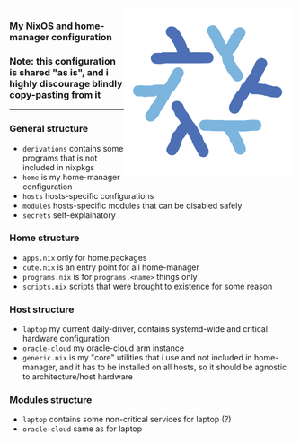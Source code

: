 <img align="right" src="./logo.png" width="300"/>

### My NixOS and home-manager configuration
### Note: this configuration is shared "as is", and i highly discourage blindly copy-pasting from it

---

### General structure
- `derivations` contains some programs that is not included in nixpkgs
- `home` is my home-manager configuration
- `hosts` hosts-specific configurations
- `modules` hosts-specific modules that can be disabled safely
- `secrets` self-explainatory

### Home structure
- `apps.nix` only for home.packages
- `cute.nix` is an entry point for all home-manager
- `programs.nix` is for `programs.<name>` things only
- `scripts.nix` scripts that were brought to existence for some reason

### Host structure
- `laptop` my current daily-driver, contains systemd-wide and critical hardware configuration
- `oracle-cloud` my oracle-cloud arm instance
- `generic.nix` is my "core" utilities that i use and not included in home-manager, and it has to be installed on all hosts, so it should be agnostic to architecture/host hardware
  
### Modules structure
- `laptop` contains some non-critical services for laptop (?)
- `oracle-cloud` same as for laptop